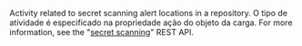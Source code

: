 Activity related to secret scanning alert locations in a repository. O tipo de atividade é especificado na propriedade ação do objeto da carga. For more information, see the "[secret scanning](rest/reference/secret-scanning)" REST API.
